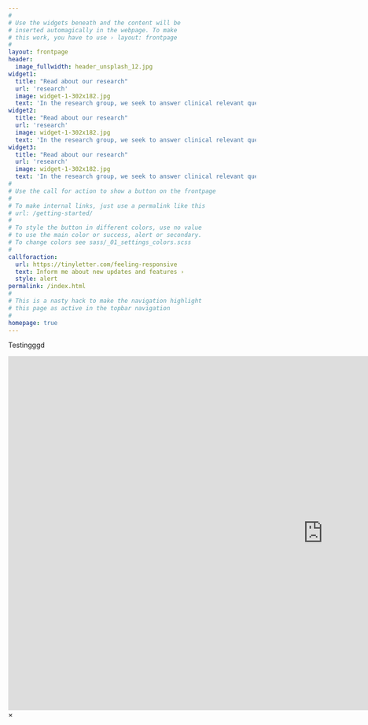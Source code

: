 ```yaml
---
#
# Use the widgets beneath and the content will be
# inserted automagically in the webpage. To make
# this work, you have to use › layout: frontpage
#
layout: frontpage
header:
  image_fullwidth: header_unsplash_12.jpg
widget1:
  title: "Read about our research"
  url: 'research'
  image: widget-1-302x182.jpg
  text: 'In the research group, we seek to answer clinical relevant questions in the field of neuropsychiatry using computational methods. In Computational Neurology, we interlink imaging methodology with clinical data.'
widget2:
  title: "Read about our research"
  url: 'research'
  image: widget-1-302x182.jpg
  text: 'In the research group, we seek to answer clinical relevant questions in the field of neuropsychiatry using computational methods. In Computational Neurology, we interlink imaging methodology with clinical data.'
widget3:
  title: "Read about our research"
  url: 'research'
  image: widget-1-302x182.jpg
  text: 'In the research group, we seek to answer clinical relevant questions in the field of neuropsychiatry using computational methods. In Computational Neurology, we interlink imaging methodology with clinical data.'
#
# Use the call for action to show a button on the frontpage
#
# To make internal links, just use a permalink like this
# url: /getting-started/
#
# To style the button in different colors, use no value
# to use the main color or success, alert or secondary.
# To change colors see sass/_01_settings_colors.scss
#
callforaction:
  url: https://tinyletter.com/feeling-responsive
  text: Inform me about new updates and features ›
  style: alert
permalink: /index.html
#
# This is a nasty hack to make the navigation highlight
# this page as active in the topbar navigation
#
homepage: true
---
```

Testingggd
<div id="videoModal" class="reveal-modal large" data-reveal="">
  <div class="flex-video widescreen vimeo" style="display: block;">
    <iframe width="1280" height="720" src="https://www.youtube.com/embed/3b5zCFSmVvU" frameborder="0" allowfullscreen></iframe>
  </div>
  <a class="close-reveal-modal">&#215;</a>
</div>
